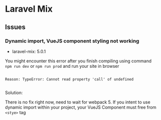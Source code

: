 # Laravel Mix

## Issues

### Dynamic import, VueJS component styling not working

* laravel-mix: 5.0.1

You might encounter this error after you finish compiling using command `npm run dev` or `npm run prod` and run your site in browser

```

Reason: TypeError: Cannot read property 'call' of undefined


```

Solution:

There is no fix right now, need to wait for webpack 5. If you intent to use dynamic import within your project, your VueJS Component must free from `<stye>` tag